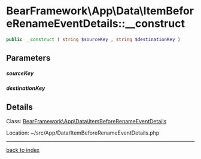 # BearFramework\App\Data\ItemBeforeRenameEventDetails::__construct

```php
public __construct ( string $sourceKey , string $destinationKey )
```

## Parameters

##### sourceKey

##### destinationKey

## Details

Class: [BearFramework\App\Data\ItemBeforeRenameEventDetails](bearframework.app.data.itembeforerenameeventdetails.class.md)

Location: ~/src/App/Data/ItemBeforeRenameEventDetails.php

---

[back to index](index.md)

